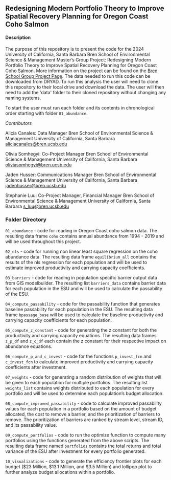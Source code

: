 ## Redesigning Modern Portfolio Theory to Improve Spatial Recovery Planning for Oregon Coast Coho Salmon

#### Description
The purpose of this repository is to present the code for the 2024 University of California, Santa Barbara Bren School of Environmental Science & Management Master’s Group Project: Redesigning Modern Portfolio Theory to Improve Spatial Recovery Planning for Oregon Coast Coho Salmon. More information on the project can be found on the [Bren School Group Project Page](https://bren.ucsb.edu/projects/redesigning-modern-portfolio-theory-improve-spatial-recovery-planning-oregon-coast-coho). The data needed to run this code can be downloaded from DRYAD. To run this analysis the user will need to clone this repository to their local drive and download the data. The user will then need to add the 'data' folder to their cloned repository without changing any naming systems.

To start the user must run each folder and its contents in chronological order starting with folder `01_abundance`.

*Contributors*

Alicia Canales: Data Manager
Bren School of Environmental Science & Management
University of California, Santa Barbara
aliciacanales@bren.ucsb.edu

Olivia Somhegyi: Co-Project Manager
Bren School of Environmental Science & Management
University of California, Santa Barbara
oliviasomhegyi@bren.ucsb.edu

Jaden Husser: Communications Manager
Bren School of Environmental Science & Management
University of California, Santa Barbara
jadenhusser@bren.ucsb.edu

Stephanie Luu: Co-Project Manager, Financial Manager
Bren School of Environmental Science & Management
University of California, Santa Barbara
s_luu@bren.ucsb.edu

### Folder Directory
`01_abundance` - code for reading in Oregon Coast coho salmon data. The resulting data frame `coho` contains annual abundance from 1994 - 2019 and will be used throughout this project. 

`02_nls` - code for running non linear least square regression on the coho abundance data. The resulting data frame `equilibrium_all` contains the results of the nls regression for each population and will be used to estimate improved productivity and carrying capacity coefficients.

`03_barriers` - code for reading in population specific barrier output data from GIS modelbuilder. The resulting list `barriers_data` contains barrier data for each population in the ESU and will be used to calculate the passability of the ESU.   

`04_compute_passability` - code for the passability function that generates baseline passability for each population in the ESU. The resulting data frame `bpassage_base` will be used to calculate the baseline productivity and carrying capacity coefficients for each population. 

`05_compute_z_constant` - code for generating the z constant for both the productivity and carrying capacity equations. The resulting data frames `z_p_df` and `z_c_df` each contain the z constant for their respective impact on abundance equations.

`06_compute_p_and_c_invest` - code for the functions `p_invest_fcn` and `c_invest_fcn` to calculate improved productivity and carrying capacity coefficients after investment.

`07_weights` - code for generating a random distribution of weights that will be given to each population for multiple portfolios. The resulting list `weights_list` contains weights distributed to each population for every portfolio and will be used to determine each population’s budget allocation.

`08_compute_improved_passability` - code to calculate improved passability values for each population in a portfolio based on the amount of budget allocated, the cost to remove a barrier, and the prioritization of barriers to remove. The prioritization of barriers are ranked by stream level, stream ID, and its passability value.

`09_compute_portfolios` - code to run the optimize function to compute many portfolios using the functions generated from the above scripts. The resulting data frame named `portfolios` contains the total returns and total variance of the ESU after investment for every portfolio generated.  

`10_visualizations` - code to generate the efficiency frontier plots for each budget ($23 Million, $13.1 Million, and $3.5 Million) and lollipop plot to further analyze budget allocations within a portfolio. 
